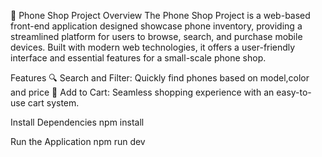 
📱 Phone Shop Project
Overview
The Phone Shop Project is a web-based front-end application designed showcase phone inventory, providing a streamlined platform for users to browse, search, and purchase mobile devices. Built with modern web technologies, it offers a user-friendly interface and essential features for a small-scale phone shop.

Features
🔍 Search and Filter: Quickly find phones based on model,color and price
🛒 Add to Cart: Seamless shopping experience with an easy-to-use cart system.

Install Dependencies
npm install

Run the Application
npm run dev



